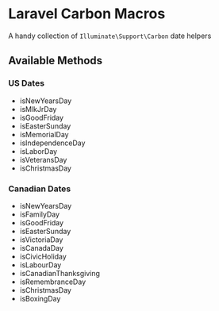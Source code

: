 # Laravel Carbon Macros

A handy collection of `Illuminate\Support\Carbon` date helpers

## Available Methods

### US Dates

- isNewYearsDay
- isMlkJrDay
- isGoodFriday
- isEasterSunday
- isMemorialDay
- isIndependenceDay
- isLaborDay
- isVeteransDay
- isChristmasDay

### Canadian Dates

- isNewYearsDay
- isFamilyDay
- isGoodFriday
- isEasterSunday
- isVictoriaDay
- isCanadaDay
- isCivicHoliday
- isLabourDay
- isCanadianThanksgiving
- isRemembranceDay
- isChristmasDay
- isBoxingDay
